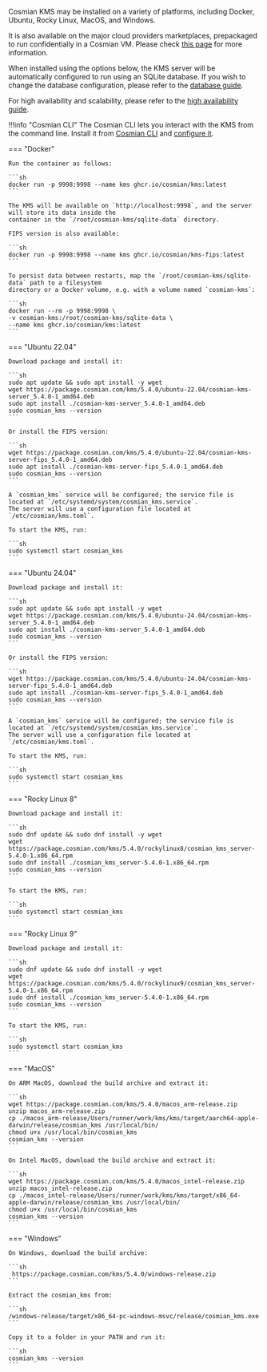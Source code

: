Cosmian KMS may be installed on a variety of platforms, including Docker, Ubuntu, Rocky Linux, MacOS, and Windows.

It is also available on the major cloud providers marketplaces, prepackaged to run confidentially in a Cosmian VM.
Please check [this page](./marketplace_guide.md) for more information.

When installed using the options below, the KMS server will be automatically configured to run
using an SQLite database.
If you wish to change the database configuration, please refer to the [database guide](../database.md).

For high availability and scalability, please refer to the [high availability guide](./high_availability_mode.md).

!!!info "Cosmian CLI"
    The Cosmian CLI lets you interact with the KMS from the command line.
    Install it from [Cosmian CLI](https://package.cosmian.com/cli/)
    and [configure it](../../cosmian_cli/index.md).

=== "Docker"

    Run the container as follows:

    ```sh
    docker run -p 9998:9998 --name kms ghcr.io/cosmian/kms:latest
    ```

    The KMS will be available on `http://localhost:9998`, and the server will store its data inside the
    container in the `/root/cosmian-kms/sqlite-data` directory.

    FIPS version is also available:

    ```sh
    docker run -p 9998:9998 --name kms ghcr.io/cosmian/kms-fips:latest
    ```

    To persist data between restarts, map the `/root/cosmian-kms/sqlite-data` path to a filesystem
    directory or a Docker volume, e.g. with a volume named `cosmian-kms`:

    ```sh
    docker run --rm -p 9998:9998 \
    -v cosmian-kms:/root/cosmian-kms/sqlite-data \
    --name kms ghcr.io/cosmian/kms:latest
    ```

=== "Ubuntu 22.04"

    Download package and install it:

    ```sh
    sudo apt update && sudo apt install -y wget
    wget https://package.cosmian.com/kms/5.4.0/ubuntu-22.04/cosmian-kms-server_5.4.0-1_amd64.deb
    sudo apt install ./cosmian-kms-server_5.4.0-1_amd64.deb
    sudo cosmian_kms --version
    ```

    Or install the FIPS version:

    ```sh
    wget https://package.cosmian.com/kms/5.4.0/ubuntu-22.04/cosmian-kms-server-fips_5.4.0-1_amd64.deb
    sudo apt install ./cosmian-kms-server-fips_5.4.0-1_amd64.deb
    sudo cosmian_kms --version
    ```

    A `cosmian_kms` service will be configured; the service file is located at `/etc/systemd/system/cosmian_kms.service`.
    The server will use a configuration file located at `/etc/cosmian/kms.toml`.

    To start the KMS, run:

    ```sh
    sudo systemctl start cosmian_kms
    ```

=== "Ubuntu 24.04"

    Download package and install it:

    ```sh
    sudo apt update && sudo apt install -y wget
    wget https://package.cosmian.com/kms/5.4.0/ubuntu-24.04/cosmian-kms-server_5.4.0-1_amd64.deb
    sudo apt install ./cosmian-kms-server_5.4.0-1_amd64.deb
    sudo cosmian_kms --version
    ```

    Or install the FIPS version:

    ```sh
    wget https://package.cosmian.com/kms/5.4.0/ubuntu-24.04/cosmian-kms-server-fips_5.4.0-1_amd64.deb
    sudo apt install ./cosmian-kms-server-fips_5.4.0-1_amd64.deb
    sudo cosmian_kms --version
    ```

    A `cosmian_kms` service will be configured; the service file is located at `/etc/systemd/system/cosmian_kms.service`.
    The server will use a configuration file located at `/etc/cosmian/kms.toml`.

    To start the KMS, run:

    ```sh
    sudo systemctl start cosmian_kms
    ```

=== "Rocky Linux 8"

    Download package and install it:

    ```sh
    sudo dnf update && sudo dnf install -y wget
    wget https://package.cosmian.com/kms/5.4.0/rockylinux8/cosmian_kms_server-5.4.0-1.x86_64.rpm
    sudo dnf install ./cosmian_kms_server-5.4.0-1.x86_64.rpm
    sudo cosmian_kms --version
    ```

    To start the KMS, run:

    ```sh
    sudo systemctl start cosmian_kms
    ```

=== "Rocky Linux 9"

    Download package and install it:

    ```sh
    sudo dnf update && sudo dnf install -y wget
    wget https://package.cosmian.com/kms/5.4.0/rockylinux9/cosmian_kms_server-5.4.0-1.x86_64.rpm
    sudo dnf install ./cosmian_kms_server-5.4.0-1.x86_64.rpm
    sudo cosmian_kms --version
    ```

    To start the KMS, run:

    ```sh
    sudo systemctl start cosmian_kms
    ```

=== "MacOS"

    On ARM MacOS, download the build archive and extract it:

    ```sh
    wget https://package.cosmian.com/kms/5.4.0/macos_arm-release.zip
    unzip macos_arm-release.zip
    cp ./macos_arm-release/Users/runner/work/kms/kms/target/aarch64-apple-darwin/release/cosmian_kms /usr/local/bin/
    chmod u+x /usr/local/bin/cosmian_kms
    cosmian_kms --version
    ```

    On Intel MacOS, download the build archive and extract it:

    ```sh
    wget https://package.cosmian.com/kms/5.4.0/macos_intel-release.zip
    unzip macos_intel-release.zip
    cp ./macos_intel-release/Users/runner/work/kms/kms/target/x86_64-apple-darwin/release/cosmian_kms /usr/local/bin/
    chmod u+x /usr/local/bin/cosmian_kms
    cosmian_kms --version
    ```

=== "Windows"

    On Windows, download the build archive:

    ```sh
     https://package.cosmian.com/kms/5.4.0/windows-release.zip
    ```

    Extract the cosmian_kms from:

    ```sh
    /windows-release/target/x86_64-pc-windows-msvc/release/cosmian_kms.exe
    ```

    Copy it to a folder in your PATH and run it:

    ```sh
    cosmian_kms --version
    ```
